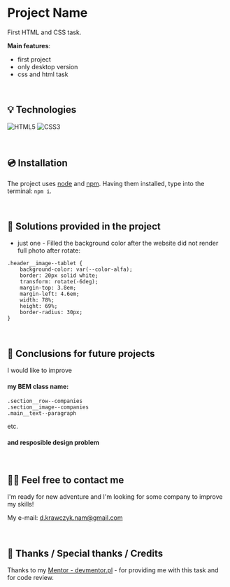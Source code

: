 # Project Name

First HTML and CSS task.

**Main features**:
- first project
- only desktop version
- css and html task


&nbsp;
 
## 💡 Technologies
![HTML5](https://img.shields.io/badge/html5-%23E34F26.svg?style=for-the-badge&logo=html5&logoColor=white)
![CSS3](https://img.shields.io/badge/css3-%231572B6.svg?style=for-the-badge&logo=css3&logoColor=white)


&nbsp;
 
## 💿 Installation

The project uses [node](https://nodejs.org/en/) and [npm](https://www.npmjs.com/). Having them installed, type into the terminal: `npm i`.


&nbsp;
 
## 🤔 Solutions provided in the project

- just one - Filled the background color after the website did not render full photo after rotate:
```
.header__image--tablet {
    background-color: var(--color-alfa);
    border: 20px solid white;
    transform: rotate(-6deg);
    margin-top: 3.8em;
    margin-left: 4.6em;
    width: 78%;
    height: 69%;
    border-radius: 30px;
}
```

&nbsp;

## 💭 Conclusions for future projects

I would like to improve

#### my BEM class name:
```
.section__row--companies
.section__image--companies
.main__text--paragraph
```
etc.

#### and resposible design problem


&nbsp;

## 🙋‍♂️ Feel free to contact me
I'm ready for new adventure and I'm looking for some company to improve my skills!

My e-mail: d.krawczyk.nam@gmail.com


&nbsp;

## 👏 Thanks / Special thanks / Credits
Thanks to my [Mentor - devmentor.pl](https://devmentor.pl/) - for providing me with this task and for code review.
